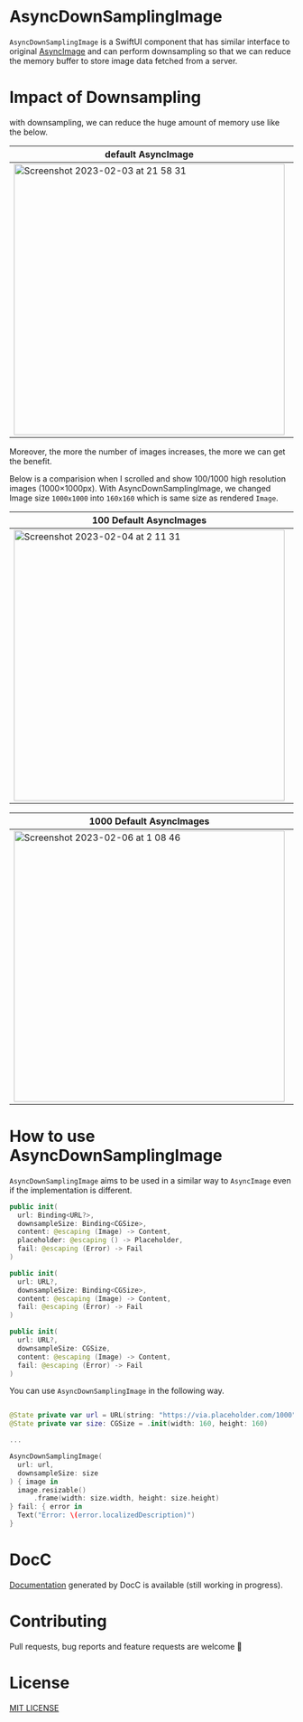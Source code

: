 # AsyncDownSamplingImage

`AsyncDownSamplingImage` is a SwiftUI component that has similar interface to original [AsyncImage](https://developer.apple.com/documentation/swiftui/asyncimage) and can perform downsampling so that we can reduce the memory buffer to store image data fetched from a server.

# Impact of Downsampling

with downsampling, we can reduce the huge amount of memory use like the below.

|default AsyncImage| AsyncDownSamplingImage (×2~3 efficient) |
|---|---|
|<img width="480" alt="Screenshot 2023-02-03 at 21 58 31" src="https://user-images.githubusercontent.com/44002126/216665559-7f4efbc5-c649-4f25-b9fa-95f5ca60cf67.png">|<img width="480" alt="Screenshot 2023-02-03 at 21 58 48" src="https://user-images.githubusercontent.com/44002126/216665576-f1b994a7-b7ac-49d3-8e44-bda8f1b64130.png">|


Moreover, the more the number of images increases, the more we can get the benefit.

Below is a comparision when I scrolled and show 100/1000 high resolution images (1000×1000px).
With AsyncDownSamplingImage, we changed Image size `1000x1000` into `160x160` which is same size as rendered `Image`.

|100 Default AsyncImages| 100 AsyncDownSamplingImages (×10~ efficient) |
|---|---|
|<img width="480" alt="Screenshot 2023-02-04 at 2 11 31" src="https://user-images.githubusercontent.com/44002126/216666328-6d4ea99c-45d4-48d0-960d-b162a9155413.png">|<img width="480" alt="Screenshot 2023-02-04 at 2 12 06" src="https://user-images.githubusercontent.com/44002126/216666337-0e079274-5a55-4469-b9ae-4c4dfc5b838d.png">|

|1000 Default AsyncImages| 1000 AsyncDownSamplingImages (×30~ efficient) |
|---|---|
|<img width="480" alt="Screenshot 2023-02-06 at 1 08 46" src="https://user-images.githubusercontent.com/44002126/216831204-06a8dc04-6bd6-44df-8134-290f150abca0.png">|<img width="480" alt="Screenshot 2023-02-06 at 1 07 29" src="https://user-images.githubusercontent.com/44002126/216831199-c5a66b8e-fc1a-4131-a5c5-2f7d57b17a1b.png">|





# How to use AsyncDownSamplingImage

`AsyncDownSamplingImage` aims to be used in a similar way to `AsyncImage` even if the implementation is different.

```swift
public init(
  url: Binding<URL?>,
  downsampleSize: Binding<CGSize>,
  content: @escaping (Image) -> Content,
  placeholder: @escaping () -> Placeholder,
  fail: @escaping (Error) -> Fail
)
```

```swift
public init(
  url: URL?,
  downsampleSize: Binding<CGSize>,
  content: @escaping (Image) -> Content,
  fail: @escaping (Error) -> Fail
)
```

```swift
public init(
  url: URL?,
  downsampleSize: CGSize,
  content: @escaping (Image) -> Content,
  fail: @escaping (Error) -> Fail
)
```

You can use `AsyncDownSamplingImage` in the following way.

```swift

@State private var url = URL(string: "https://via.placeholder.com/1000")
@State private var size: CGSize = .init(width: 160, height: 160)

...

AsyncDownSamplingImage(
  url: url,
  downsampleSize: size
) { image in
  image.resizable()
      .frame(width: size.width, height: size.height)
} fail: { error in
  Text("Error: \(error.localizedDescription)")
}
```

# DocC

[Documentation](https://fummicc1.github.io/AsyncDownSamplingImage/documentation/asyncdownsamplingimage/) generated by DocC is available (still working in progress).



# Contributing

Pull requests, bug reports and feature requests are welcome 🚀

# License

[MIT LICENSE](https://github.com/fummicc1/AsyncDownSamplingImage/blob/main/LICENSE)
